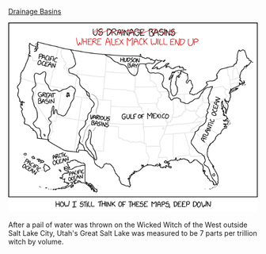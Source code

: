 [Drainage Basins](https://xkcd.com/2784)

![Drainage Basins](./random_comic.png)

After a pail of water was thrown on the Wicked Witch of the West outside Salt Lake City, Utah's Great Salt Lake was measured to be 7 parts per trillion witch by volume.

